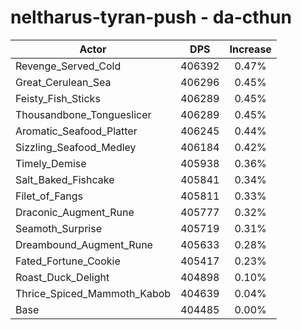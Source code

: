 # neltharus-tyran-push - da-cthun
| Actor | DPS | Increase |
|---|:---:|:---:|
|Revenge_Served_Cold|406392|0.47%|
|Great_Cerulean_Sea|406296|0.45%|
|Feisty_Fish_Sticks|406289|0.45%|
|Thousandbone_Tongueslicer|406289|0.45%|
|Aromatic_Seafood_Platter|406245|0.44%|
|Sizzling_Seafood_Medley|406184|0.42%|
|Timely_Demise|405938|0.36%|
|Salt_Baked_Fishcake|405841|0.34%|
|Filet_of_Fangs|405811|0.33%|
|Draconic_Augment_Rune|405777|0.32%|
|Seamoth_Surprise|405719|0.31%|
|Dreambound_Augment_Rune|405633|0.28%|
|Fated_Fortune_Cookie|405417|0.23%|
|Roast_Duck_Delight|404898|0.10%|
|Thrice_Spiced_Mammoth_Kabob|404639|0.04%|
|Base|404485|0.00%|
